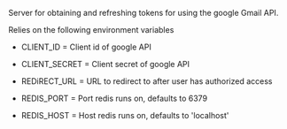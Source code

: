 Server for obtaining and refreshing tokens for using the google Gmail API.

Relies on the following environment variables

* CLIENT_ID = Client id of google API
* CLIENT_SECRET = Client secret of google API
* REDiRECT_URL = URL to redirect to after user has authorized access

* REDIS_PORT = Port redis runs on, defaults to 6379
* REDIS_HOST = Host redis runs on, defaults to 'localhost'